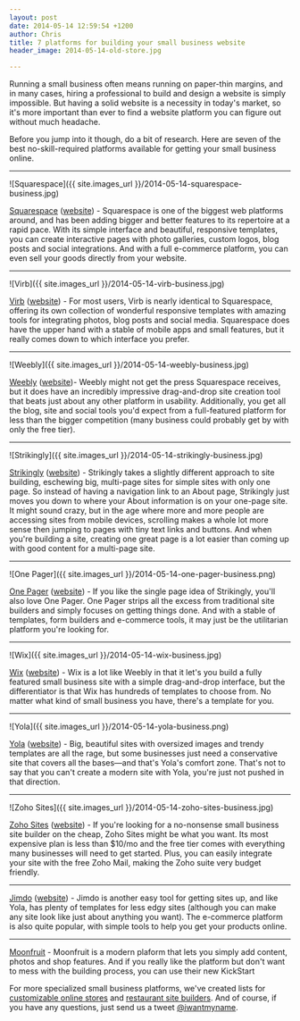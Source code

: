 ```yaml
---
layout: post
date: 2014-05-14 12:59:54 +1200
author: Chris
title: 7 platforms for building your small business website
header_image: 2014-05-14-old-store.jpg

---
```


Running a small business often means running on paper-thin margins, and in many cases, hiring a professional to build and design a website is simply impossible. But having a solid website is a necessity in today's market, so it's more important than ever to find a website platform you can figure out without much headache.

Before you jump into it though, do a bit of research. Here are seven of the best no-skill-required platforms available for getting your small business online.

***

![Squarespace]({{ site.images_url }}/2014-05-14-squarespace-business.jpg)

[Squarespace](https://iwantmyname.com/features/applications/custom-domain-apps/websites/squarespace-build-your-website-with-own-url) ([website](http://www.squarespace.com/)) - Squarespace is one of the biggest web platforms around, and has been adding bigger and better features to its repertoire at a rapid pace. With its simple interface and beautiful, responsive templates, you can create interactive pages with photo galleries, custom logos, blog posts and social integrations. And with a full e-commerce platform, you can even sell your goods directly from your website. 

***

![Virb]({{ site.images_url }}/2014-05-14-virb-business.jpg)

[Virb](https://iwantmyname.com/services/website-builder/virb-custom-domain) ([website](http://virb.com/)) - For most users, Virb is nearly identical to Squarespace, offering its own collection of wonderful responsive templates with amazing tools for integrating photos, blog posts and social media. Squarespace does have the upper hand with a stable of mobile apps and small features, but it really comes down to which interface you prefer.

***

![Weebly]({{ site.images_url }}/2014-05-14-weebly-business.jpg)

[Weebly](https://iwantmyname.com/features/applications/custom-domain-apps/websites/weebly-create-free-website-with-own-address) ([website](http://www.weebly.com/))- Weebly might not get the press Squarespace receives, but it does have an incredibly impressive drag-and-drop site creation tool that beats just about any other platform in usability. Additionally, you get all the blog, site and social tools you'd expect from a full-featured platform for less than the bigger competition (many business could probably get by with only the free tier).

***

![Strikingly]({{ site.images_url }}/2014-05-14-strikingly-business.jpg)

[Strikingly](https://iwantmyname.com/services/website-builder/strikingly-custom-domain) ([website](https://www.strikingly.com/)) - Strikingly takes a slightly different approach to site building, eschewing big, multi-page sites for simple sites with only one page. So instead of having a navigation link to an About page, Strikingly just moves you down to where your About information is on your one-page site. It might sound crazy, but in the age where more and more people are accessing sites from mobile devices, scrolling makes a whole lot more sense then jumping to pages with tiny text links and buttons. And when you're building a site, creating one great page is a lot easier than coming up with good content for a multi-page site.

***

![One Pager]({{ site.images_url }}/2014-05-14-one-pager-business.png)

[One Pager](https://iwantmyname.com/services/website-builder/onepage-business-websites) ([website](http://onepagerapp.com/)) - If you like the single page idea of Strikingly, you'll also love One Pager. One Pager strips all the excess from traditional site builders and simply focuses on getting things done. And with a stable of templates, form builders and e-commerce tools, it may just be the utilitarian platform you're looking for.

***

![Wix]({{ site.images_url }}/2014-05-14-wix-business.jpg)

[Wix](https://iwantmyname.com/features/applications/custom-domain-apps/websites/wix-make-flash-website-own-url) ([website](http://www.wix.com/)) - Wix is a lot like Weebly in that it let's you build a fully featured small business site with a simple drag-and-drop interface, but the differentiator is that Wix has hundreds of templates to choose from. No matter what kind of small business you have, there's a template for you. 

***

![Yola]({{ site.images_url }}/2014-05-14-yola-business.png)

[Yola](https://iwantmyname.com/features/applications/custom-domain-apps/websites/customise-yola-with-personal-url) ([website](https://www.yola.com/)) - Big, beautiful sites with oversized images and trendy templates are all the rage, but some businesses just need a conservative site that covers all the bases—and that's Yola's comfort zone. That's not to say that you can't create a modern site with Yola, you're just not pushed in that direction.

***

![Zoho Sites]({{ site.images_url }}/2014-05-14-zoho-sites-business.jpg)

[Zoho Sites](https://iwantmyname.com/services/website-builder/register-domain-zoho-sites) ([website](https://www.zoho.com/sites/)) - If you're looking for a no-nonsense small business site builder on the cheap, Zoho Sites might be what you want. Its most expensive plan is less than $10/mo and the free tier comes with everything many businesses will need to get started. Plus, you can easily integrate your site with the free Zoho Mail, making the Zoho suite very budget friendly.

***

[Jimdo](https://iwantmyname.com/services/website-builder/jimdo-custom-domain) ([website](http://www.jimdo.com/)) - Jimdo is another easy tool for getting sites up, and like Yola, has plenty of templates for less edgy sites (although you can make any site look like just about anything you want). The e-commerce platform is also quite popular, with simple tools to help you get your products online.

***

[Moonfruit](http://www.moonfruit.com/) - Moonfruit is a modern plaform that lets you simply add content, photos and shop features. And if you really like the platform but don't want to mess with the building process, you can use their new KickStart 

For more specialized small business platforms, we've created lists for [customizable online stores](https://iwantmyname.com/blog/2013/11/13-platforms-for-creating-a-customizable-online-store.html) and [restaurant site builders](https://iwantmyname.com/blog/2014/05/Platforms-for-building-restaurant-websites.html). And of course, if you have any questions, just send us a tweet [@iwantmyname](https://twitter.com/iwantmyname). 






